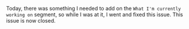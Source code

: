 Today, there was something I needed to add on the `What I'm currently working on` segment, so while I was at it, I went and fixed this issue. This issue is now closed.
